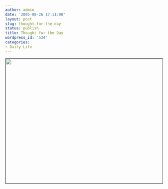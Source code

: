 ```yaml
---
author: admin
date: '2005-08-26 17:11:00'
layout: post
slug: thought-for-the-day
status: publish
title: Thought for the Day
wordpress_id: '534'
categories:
- Daily Life
---
```

<center><img src="http://www.arcanology.com/images/writingonthewall.jpg" border="1" height="400" width="533" /></center>
